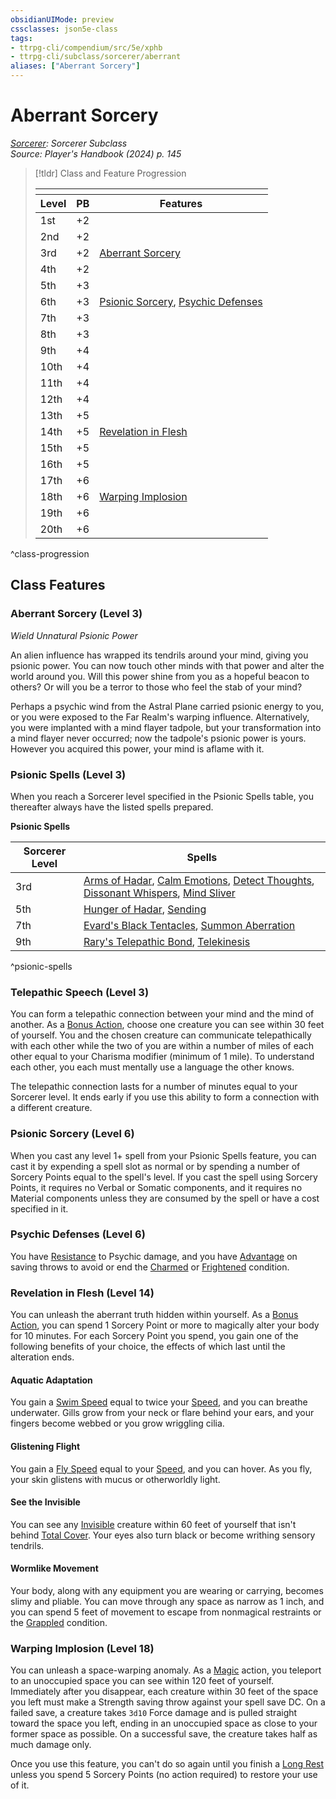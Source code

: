 ```yaml
---
obsidianUIMode: preview
cssclasses: json5e-class
tags:
- ttrpg-cli/compendium/src/5e/xphb
- ttrpg-cli/subclass/sorcerer/aberrant
aliases: ["Aberrant Sorcery"]
---
```

# Aberrant Sorcery
*[Sorcerer](./sorcerer-xphb.md): Sorcerer Subclass*  
*Source: Player's Handbook (2024) p. 145*  

> [!tldr] Class and Feature Progression
> 
> <table class="class-progression">
> <thead>
> <tr><th colspan='3'></th></tr>
> <tr class="class-progression"><th class"level">Level</th><th class"pb">PB</th><th class"feature">Features</th></tr>
> </thead><tbody>
> <tr class="class-progression"><td class"level">1st</td><td class"pb">+2</td><td class"feature"></td></tr>
> <tr class="class-progression"><td class"level">2nd</td><td class"pb">+2</td><td class"feature"></td></tr>
> <tr class="class-progression"><td class"level">3rd</td><td class"pb">+2</td><td class"feature"><a href='#Aberrant Sorcery (Level 3)' class='internal-link'>Aberrant Sorcery</a></td></tr>
> <tr class="class-progression"><td class"level">4th</td><td class"pb">+2</td><td class"feature"></td></tr>
> <tr class="class-progression"><td class"level">5th</td><td class"pb">+3</td><td class"feature"></td></tr>
> <tr class="class-progression"><td class"level">6th</td><td class"pb">+3</td><td class"feature"><a href='#Psionic Sorcery (Level 6)' class='internal-link'>Psionic Sorcery</a>, <a href='#Psychic Defenses (Level 6)' class='internal-link'>Psychic Defenses</a></td></tr>
> <tr class="class-progression"><td class"level">7th</td><td class"pb">+3</td><td class"feature"></td></tr>
> <tr class="class-progression"><td class"level">8th</td><td class"pb">+3</td><td class"feature"></td></tr>
> <tr class="class-progression"><td class"level">9th</td><td class"pb">+4</td><td class"feature"></td></tr>
> <tr class="class-progression"><td class"level">10th</td><td class"pb">+4</td><td class"feature"></td></tr>
> <tr class="class-progression"><td class"level">11th</td><td class"pb">+4</td><td class"feature"></td></tr>
> <tr class="class-progression"><td class"level">12th</td><td class"pb">+4</td><td class"feature"></td></tr>
> <tr class="class-progression"><td class"level">13th</td><td class"pb">+5</td><td class"feature"></td></tr>
> <tr class="class-progression"><td class"level">14th</td><td class"pb">+5</td><td class"feature"><a href='#Revelation in Flesh (Level 14)' class='internal-link'>Revelation in Flesh</a></td></tr>
> <tr class="class-progression"><td class"level">15th</td><td class"pb">+5</td><td class"feature"></td></tr>
> <tr class="class-progression"><td class"level">16th</td><td class"pb">+5</td><td class"feature"></td></tr>
> <tr class="class-progression"><td class"level">17th</td><td class"pb">+6</td><td class"feature"></td></tr>
> <tr class="class-progression"><td class"level">18th</td><td class"pb">+6</td><td class"feature"><a href='#Warping Implosion (Level 18)' class='internal-link'>Warping Implosion</a></td></tr>
> <tr class="class-progression"><td class"level">19th</td><td class"pb">+6</td><td class"feature"></td></tr>
> <tr class="class-progression"><td class"level">20th</td><td class"pb">+6</td><td class"feature"></td></tr>
> </tbody></table>

^class-progression


## Class Features

### Aberrant Sorcery (Level 3)

*Wield Unnatural Psionic Power*

An alien influence has wrapped its tendrils around your mind, giving you psionic power. You can now touch other minds with that power and alter the world around you. Will this power shine from you as a hopeful beacon to others? Or will you be a terror to those who feel the stab of your mind?

Perhaps a psychic wind from the Astral Plane carried psionic energy to you, or you were exposed to the Far Realm's warping influence. Alternatively, you were implanted with a mind flayer tadpole, but your transformation into a mind flayer never occurred; now the tadpole's psionic power is yours. However you acquired this power, your mind is aflame with it.

### Psionic Spells (Level 3)

When you reach a Sorcerer level specified in the Psionic Spells table, you thereafter always have the listed spells prepared.

**Psionic Spells**

| Sorcerer Level | Spells |
|----------------|--------|
| 3rd | [Arms of Hadar](Misc%20Files/CLI/compendium/spells/arms-of-hadar-xphb.md), [Calm Emotions](Misc%20Files/CLI/compendium/spells/calm-emotions-xphb.md), [Detect Thoughts](Misc%20Files/CLI/compendium/spells/detect-thoughts-xphb.md), [Dissonant Whispers](Misc%20Files/CLI/compendium/spells/dissonant-whispers-xphb.md), [Mind Sliver](Misc%20Files/CLI/compendium/spells/mind-sliver-xphb.md) |
| 5th | [Hunger of Hadar](Misc%20Files/CLI/compendium/spells/hunger-of-hadar-xphb.md), [Sending](Misc%20Files/CLI/compendium/spells/sending-xphb.md) |
| 7th | [Evard's Black Tentacles](Misc%20Files/CLI/compendium/spells/evards-black-tentacles-xphb.md), [Summon Aberration](Misc%20Files/CLI/compendium/spells/summon-aberration-xphb.md) |
| 9th | [Rary's Telepathic Bond](Misc%20Files/CLI/compendium/spells/rarys-telepathic-bond-xphb.md), [Telekinesis](Misc%20Files/CLI/compendium/spells/telekinesis-xphb.md) |
^psionic-spells

### Telepathic Speech (Level 3)

You can form a telepathic connection between your mind and the mind of another. As a [Bonus Action](Misc%20Files/CLI/rules/variant-rules/bonus-action-xphb.md), choose one creature you can see within 30 feet of yourself. You and the chosen creature can communicate telepathically with each other while the two of you are within a number of miles of each other equal to your Charisma modifier (minimum of 1 mile). To understand each other, you each must mentally use a language the other knows.

The telepathic connection lasts for a number of minutes equal to your Sorcerer level. It ends early if you use this ability to form a connection with a different creature.

### Psionic Sorcery (Level 6)

When you cast any level 1+ spell from your Psionic Spells feature, you can cast it by expending a spell slot as normal or by spending a number of Sorcery Points equal to the spell's level. If you cast the spell using Sorcery Points, it requires no Verbal or Somatic components, and it requires no Material components unless they are consumed by the spell or have a cost specified in it.

### Psychic Defenses (Level 6)

You have [Resistance](Misc%20Files/CLI/rules/variant-rules/resistance-xphb.md) to Psychic damage, and you have [Advantage](Misc%20Files/CLI/rules/variant-rules/advantage-xphb.md) on saving throws to avoid or end the [Charmed](Misc%20Files/CLI/rules/conditions.md#Charmed) or [Frightened](Misc%20Files/CLI/rules/conditions.md#Frightened) condition.

### Revelation in Flesh (Level 14)

You can unleash the aberrant truth hidden within yourself. As a [Bonus Action](Misc%20Files/CLI/rules/variant-rules/bonus-action-xphb.md), you can spend 1 Sorcery Point or more to magically alter your body for 10 minutes. For each Sorcery Point you spend, you gain one of the following benefits of your choice, the effects of which last until the alteration ends.

#### Aquatic Adaptation

You gain a [Swim Speed](Misc%20Files/CLI/rules/variant-rules/swim-speed-xphb.md) equal to twice your [Speed](Misc%20Files/CLI/rules/variant-rules/speed-xphb.md), and you can breathe underwater. Gills grow from your neck or flare behind your ears, and your fingers become webbed or you grow wriggling cilia.

#### Glistening Flight

You gain a [Fly Speed](Misc%20Files/CLI/rules/variant-rules/fly-speed-xphb.md) equal to your [Speed](Misc%20Files/CLI/rules/variant-rules/speed-xphb.md), and you can hover. As you fly, your skin glistens with mucus or otherworldly light.

#### See the Invisible

You can see any [Invisible](Misc%20Files/CLI/rules/conditions.md#Invisible) creature within 60 feet of yourself that isn't behind [Total Cover](Misc%20Files/CLI/rules/variant-rules/cover-xphb.md). Your eyes also turn black or become writhing sensory tendrils.

#### Wormlike Movement

Your body, along with any equipment you are wearing or carrying, becomes slimy and pliable. You can move through any space as narrow as 1 inch, and you can spend 5 feet of movement to escape from nonmagical restraints or the [Grappled](Misc%20Files/CLI/rules/conditions.md#Grappled) condition.

### Warping Implosion (Level 18)

You can unleash a space-warping anomaly. As a [Magic](Misc%20Files/CLI/rules/actions.md#Magic) action, you teleport to an unoccupied space you can see within 120 feet of yourself. Immediately after you disappear, each creature within 30 feet of the space you left must make a Strength saving throw against your spell save DC. On a failed save, a creature takes `3d10` Force damage and is pulled straight toward the space you left, ending in an unoccupied space as close to your former space as possible. On a successful save, the creature takes half as much damage only.

Once you use this feature, you can't do so again until you finish a [Long Rest](Misc%20Files/CLI/rules/variant-rules/long-rest-xphb.md) unless you spend 5 Sorcery Points (no action required) to restore your use of it.